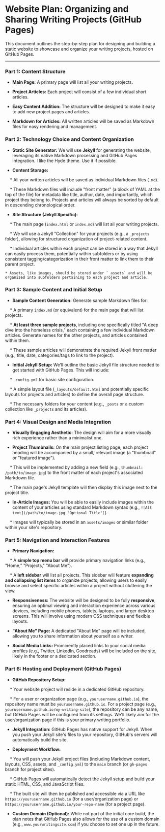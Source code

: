 # Website Plan: Organizing and Sharing Writing Projects (GitHub Pages)



This document outlines the step-by-step plan for designing and building a static website to showcase and organize your writing projects, hosted on GitHub Pages.



---



### Part 1: Content Structure



* **Main Page:** A primary page will list all your writing projects.

* **Project Articles:** Each project will consist of a few individual short articles.

* **Easy Content Addition:** The structure will be designed to make it easy to add new project pages and articles.

* **Markdown for Articles:** All written articles will be saved as Markdown files for easy rendering and management.



### Part 2: Technology Choice and Content Organization



* **Static Site Generator:** We will use **Jekyll** for generating the website, leveraging its native Markdown processing and GitHub Pages integration.  I like the Hyde theme.  Use it if possible.

* **Content Storage:**

    * All your written articles will be saved as individual Markdown files (`.md`).

    * These Markdown files will include "front matter" (a block of YAML at the top of the file) for metadata like title, author, date, and importantly, which project they belong to.  Projects and articles will always be sorted by default in descending chronological order.

* **Site Structure (Jekyll Specific):**

    * The main page (`index.html` or `index.md`) will list all your writing projects.

    * We will use a Jekyll "Collection" for your projects (e.g., a `_projects` folder), allowing for structured organization of project-related content.

    * Individual articles within each project can be stored in a way that Jekyll can easily process them, potentially within subfolders or by using consistent tagging/categorization in their front matter to link them to their parent project.

    * Assets, like images, should be stored under `_assets` and will be organized into subfolders pertaining to each project and article. 



### Part 3: Sample Content and Initial Setup



* **Sample Content Generation:** Generate sample Markdown files for:

    * A primary `index.md` (or equivalent) for the main page that will list projects.

    * **At least three sample projects**, including one specifically titled "A deep dive into the homeless crisis," each containing a few individual Markdown articles.  Generate names for the other projects, and articles contained within them.

    * These sample articles will demonstrate the required Jekyll front matter (e.g., title, date, categories/tags to link to the project).

* **Initial Jekyll Setup:** We'll outline the basic Jekyll file structure needed to get started with GitHub Pages. This will include:

    * `_config.yml` for basic site configuration.

    * A simple layout file (`_layouts/default.html` and potentially specific layouts for projects and articles) to define the overall page structure.

    * The necessary folders for your content (e.g., `_posts` or a custom collection like `_projects` and its articles).



### Part 4: Visual Design and Media Integration



* **Visually Engaging Aesthetic:** The design will aim for a more visually rich experience rather than a minimalist one.

* **Project Thumbnails:** On the main project listing page, each project heading will be accompanied by a small, relevant image (a "thumbnail" or "featured image").

    * This will be implemented by adding a new field (e.g., `thumbnail: /path/to/image.jpg`) to the front matter of each project's associated Markdown file.

    * The main page's Jekyll template will then display this image next to the project title.

* **In-Article Images:** You will be able to easily include images within the content of your articles using standard Markdown syntax (e.g., `![Alt text](/path/to/image.jpg "Optional Title")`).

    * Images will typically be stored in an `assets/images` or similar folder within your site's repository.



### Part 5: Navigation and Interaction Features



* **Primary Navigation:**

    * A **simple top menu bar** will provide primary navigation links (e.g., "Home," "Projects," "About Me").

    * A **left sidebar** will list all projects. This sidebar will feature **expanding and collapsing list items** to organize projects, allowing users to easily browse and select specific articles within a project without cluttering the view.

* **Responsiveness:** The website will be designed to be fully **responsive**, ensuring an optimal viewing and interaction experience across various devices, including mobile phones, tablets, laptops, and larger desktop screens. This will involve using modern CSS techniques and flexible layouts.

* **"About Me" Page:** A dedicated "About Me" page will be included, allowing you to share information about yourself as a writer.

* **Social Media Links:** Prominently placed links to your social media profiles (e.g., Twitter, LinkedIn, Goodreads) will be included on the site, likely in the footer or a dedicated section.



### Part 6: Hosting and Deployment (GitHub Pages)



* **GitHub Repository Setup:**

    * Your website project will reside in a dedicated GitHub repository.

    * For a user or organization page (e.g., `yourusername.github.io`), the repository name must be `yourusername.github.io`. For a project page (e.g., `yourusername.github.io/my-writing-site`), the repository can be any name, but GitHub Pages will be configured from its settings. We'll likely aim for the user/organization page if this is your primary writing portfolio.

* **Jekyll Integration:** GitHub Pages has native support for Jekyll. When you push your Jekyll site's files to your repository, GitHub's servers will automatically build the site.

* **Deployment Workflow:**

    * You will push your Jekyll project files (including Markdown content, layouts, CSS, assets, and `_config.yml`) to the `main` branch (or `gh-pages` branch for project sites).

    * GitHub Pages will automatically detect the Jekyll setup and build your static HTML, CSS, and JavaScript files.

    * The built site will then be published and accessible via a URL like `https://yourusername.github.io` (for a user/organization page) or `https://yourusername.github.io/your-repo-name` (for a project page).

* **Custom Domain (Optional):** While not part of the initial core build, the plan notes that GitHub Pages also allows for the use of a custom domain (e.g., `www.yourwritingsite.com`) if you choose to set one up in the future.